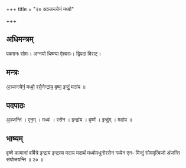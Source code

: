 +++
title = "२० अञ्जन्त्येनं मध्वो"

+++
## अधिमन्त्रम्
पवमानः सोमः। अग्नयो धिष्ण्या ऐश्वराः। द्विपदा विराट्।

## मन्त्रः
अ॒ञ्जन्त्ये॑नं॒ मध्वो॒ रसे॒नेन्द्रा॑य॒ वृष्ण॒ इन्दुं॒ मदा॑य ॥

## पदपाठः
अ॒ञ्जन्ति॑ । ए॒न॒म् । मध्वः॑ । रसे॑न । इन्द्रा॑य । वृष्णे॑ । इन्दु॑म् । मदा॑य ॥

## भाष्यम्
वृष्णे कामानां वर्षित्रे इन्द्राय इन्द्रस्य मदाय मदार्थं मध्वोमधुनोरसेन गव्येन एन- मिन्दुं सोममृत्विजो अंजन्ति संयोजयन्ति ॥ २० ॥